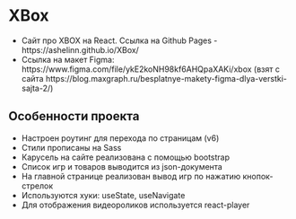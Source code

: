 # XBox
<ul>
  <li>Сайт про XBOX на React. Ссылка на Github Pages - https://ashelinn.github.io/XBox/</li>
  <li>Ссылка на макет Figma: https://www.figma.com/file/ykE2koNH98kf6AHQpaXAKi/xbox (взят с сайта https://blog.maxgraph.ru/besplatnye-makety-figma-dlya-verstki-sajta-2/)</li>
</ul>
  
 ## Особенности проекта
 <ul>
  <li>Настроен роутинг для перехода по страницам (v6)</li>
  <li>Стили прописаны на Sass</li>
  <li>Карусель на сайте реализована с помощью bootstrap</li>
  <li>Список игр и товаров выводится из json-документа</li>
  <li>На главной странице реализован вывод игр по нажатию кнопок-стрелок</li>
  <li>Используются хуки: useState, useNavigate</li>
  <li>Для отображения видеороликов используется react-player</li>
 </ul>
